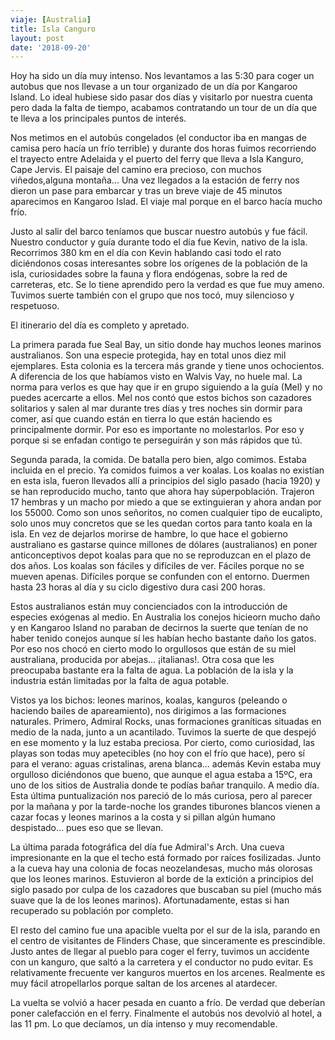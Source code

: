 ```yaml
---
viaje: [Australia]
title: Isla Canguro
layout: post
date: '2018-09-20'
---
```


Hoy ha sido un día muy intenso. Nos levantamos a las 5:30 para coger un autobus que nos llevase a un tour organizado de un día por Kangaroo Island. Lo ideal hubiese sido pasar dos días y visitarlo por nuestra cuenta pero dada la falta de tiempo, acabamos contratando un tour de un día que te lleva a los principales puntos de interés.

Nos metimos en el autobús congelados (el conductor iba en mangas de camisa pero hacía un frío terrible) y durante dos horas fuimos recorriendo el trayecto entre Adelaida y el puerto del ferry que lleva a Isla Kanguro, Cape Jervis. El paisaje del camino era precioso, con muchos viñedos,alguna montaña... Una vez llegados a la estación de ferry nos dieron un pase para embarcar y tras un breve viaje de 45 minutos aparecimos en Kangaroo Islad. El viaje mal porque en el barco hacía mucho frío.

Justo al salir del barco teníamos que buscar nuestro autobús y fue fácil. Nuestro conductor y guía durante todo el día fue Kevin, nativo de la isla. Recorrimos 380 km en el día con Kevin hablando casi todo el rato diciéndonos cosas interesantes sobre los orígenes de la población de la isla, curiosidades sobre la fauna y flora endógenas, sobre la red de carreteras, etc. Se lo tiene aprendido pero la verdad es que fue muy ameno. Tuvimos suerte también con el grupo que nos tocó, muy silencioso y respetuoso.

El itinerario del día es completo y apretado.

La primera parada fue Seal Bay, un sitio donde hay muchos leones marinos australianos. Son una especie protegida, hay en total unos diez mil ejemplares. Esta colonia es la tercera más grande y tiene unos ochocientos. A diferencia de los que habíamos visto en Walvis Vay, no huele mal. La norma para verlos es que hay que ir en grupo siguiendo a la guía (Mel) y no puedes acercarte a ellos. Mel nos contó que estos bichos son cazadores solitarios y salen al mar durante tres días y tres noches sin dormir para comer, así que cuando están en tierra lo que están haciendo es principalmente dormir. Por eso es importante no molestarlos. Por eso y porque si se enfadan contigo te perseguirán y son más rápidos que tú.

Segunda parada, la comida. De batalla pero bien, algo comimos. Estaba incluida en el precio. Ya comidos fuimos a ver koalas. Los koalas no existían en esta isla, fueron llevados allí a principios del siglo pasado (hacia 1920) y se han reproducido mucho, tanto que ahora hay súperpoblación. Trajeron 17 hembras y un macho por miedo a que se extinguieran y ahora andan por los 55000. Como son unos señoritos, no comen cualquier tipo de eucalipto, solo unos muy concretos que se les quedan cortos para tanto koala en la isla. En vez de dejarlos morirse de hambre, lo que hace el gobierno australiano es gastarse quince millones de dólares (australianos) en poner anticonceptivos depot koalas para que no se reproduzcan en el plazo de dos años. Los koalas son fáciles y difíciles de ver. Fáciles porque no se mueven apenas. Difíciles porque se confunden con el entorno. Duermen hasta 23 horas al día y su ciclo digestivo dura casi 200 horas.

Estos australianos están muy concienciados con la introducción de especies exógenas al medio. En Australia los conejos hicieorn mucho daño y en Kangaroo Island no paraban de decirnos la suerte que tenían de no haber tenido conejos aunque sí les habían hecho bastante daño los gatos. Por eso nos chocó en cierto modo lo orgullosos que están de su miel australiana, producida por abejas... ¡italianas!. Otra cosa que les preocupaba bastante era la falta de agua. La población de la isla y la industria están limitadas por la falta de agua potable.

Vistos ya los bichos: leones marinos, koalas, kanguros (peleando o haciendo bailes de apareamiento), nos dirigimos a las formaciones naturales. Primero, Admiral Rocks, unas formaciones graníticas situadas en medio de la nada, junto a un acantilado. Tuvimos la suerte de que despejó en ese momento y la luz estaba preciosa. Por cierto, como curiosidad, las playas son todas muy apetecibles (no hoy con el frío que hace), pero sí para el verano: aguas cristalinas, arena blanca... además Kevin estaba muy orgulloso diciéndonos que bueno, que aunque el agua estaba a 15ºC, era uno de los sitios de Australia donde te podías bañar tranquilo. A medio día. Esta última puntualización nos pareció de lo más curiosa, pero al parecer por la mañana y por la tarde-noche los grandes tiburones blancos vienen a cazar focas y leones marinos a la costa y si pillan algún humano despistado... pues eso que se llevan.

La última parada fotográfica del día fue Admiral's Arch. Una cueva impresionante en la que el techo está formado por raíces fosilizadas. Junto a la cueva hay una colonia de focas neozelandesas, mucho más olorosas que los leones marinos. Estuvieron al borde de la extición a principios del siglo pasado por culpa de los cazadores que buscaban su piel (mucho más suave que la de los leones marinos). Afortunadamente, estas si han recuperado su población por completo.

El resto del camino fue una apacible vuelta por el sur de la isla, parando en el centro de visitantes de Flinders Chase, que sinceramente es prescindible. Justo antes de llegar al pueblo para coger el ferry, tuvimos un accidente con un kanguro, que saltó a la carretera y el conductor no pudo evitar. Es relativamente frecuente ver kanguros muertos en los arcenes. Realmente es muy fácil atropellarlos porque saltan de los arcenes al atardecer.

La vuelta se volvió a hacer pesada en cuanto a frío. De verdad que deberían poner calefacción en el ferry. Finalmente el autobús nos devolvió al hotel, a las 11 pm. Lo que decíamos, un día intenso y muy recomendable.